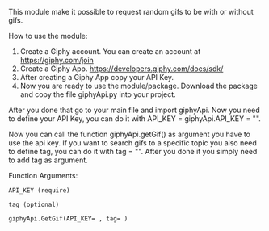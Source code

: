 This module make it possible to request random gifs to be with or without gifs.



How to use the module:

1. Create a Giphy account. You can create an account at https://giphy.com/join 
2. Create a Giphy App. https://developers.giphy.com/docs/sdk/
3. After creating a Giphy App copy your API Key. 
4. Now you are ready to use the module/package. Download the package and copy the file giphyApi.py into your project.

After you done that go to your main file and import giphyApi.
Now you need to define your API Key, you can do it with API_KEY = giphyApi.API_KEY = "".

Now you can call the function giphyApi.getGif() as argument you have to use the api key.
If you want to search gifs to a specific topic you also need to define tag, you can do it with tag = "".
After you done it you simply need to add tag as argument.




Function Arguments:

	API_KEY (require)

	tag (optional)
  
 	giphyApi.GetGif(API_KEY= , tag= )
  
